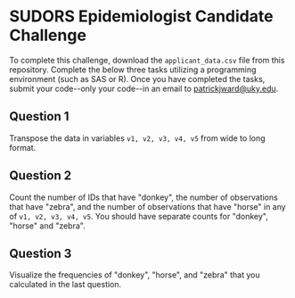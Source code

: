 # SUDORS Epidemiologist Candidate Challenge

To complete this challenge, download the `applicant_data.csv` file from this repository. Complete the below three tasks utilizing a programming environment (such as SAS or R). Once you have completed the tasks, submit your code--only your code--in an email to patrickjward@uky.edu. 

## Question 1

Transpose the data in variables `v1, v2, v3, v4, v5` from wide to long format.

## Question 2

Count the number of IDs that have "donkey", the number of observations that have "zebra", and the number of observations that have "horse" in any of `v1, v2, v3, v4, v5`. You should have separate counts for "donkey", "horse" and "zebra".

## Question 3

Visualize the frequencies of "donkey", "horse", and "zebra" that you calculated in the last question.
